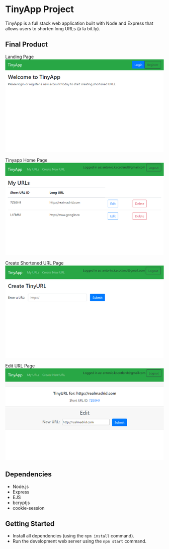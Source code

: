# TinyApp Project

TinyApp is a full stack web application built with Node and Express that allows users to shorten long URLs (à la bit.ly).

## Final Product

Landing Page
!["Landing Page"](./docs/landing-page.PNG)

Tinyapp Home Page
!["URLs Home Page"](./docs/URLs-page.PNG)

Create Shortened URL Page
!["Create Shortened URL Page"](./docs/Create-URL.PNG)

Edit URL Page
!["Edit URL Page"](./docs/Edit-URL.PNG)

## Dependencies

- Node.js
- Express
- EJS
- bcryptjs
- cookie-session

## Getting Started

- Install all dependencies (using the `npm install` command).
- Run the development web server using the `npm start` command.

